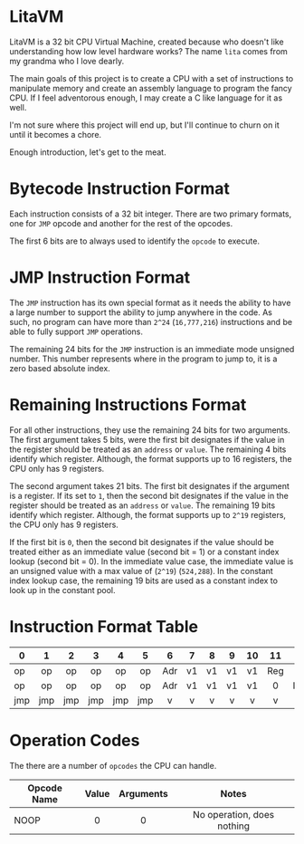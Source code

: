 LitaVM
==
LitaVM is a 32 bit CPU Virtual Machine, created because who doesn't like understanding how low level hardware works?  The name `lita` comes from my grandma who I love dearly.

The main goals of this project is to create a CPU with a set of instructions to manipulate memory and create an assembly language to program the fancy CPU.  If I feel adventorous enough, I may create a C like language for it as well.

I'm not sure where this project will end up, but I'll continue to churn on it until it becomes a chore.  

Enough introduction, let's get to the meat.

Bytecode Instruction Format 
===
Each instruction consists of a 32 bit integer.  There are two primary formats, one for `JMP` opcode and another for the rest of the opcodes.  

The first 6 bits are to always used to identify the `opcode` to execute.  

JMP Instruction Format
==
The `JMP` instruction has its own special format as it needs the ability to have a large number to support the ability to jump anywhere in the code.  As such, no
program can have more than `2^24` (`16,777,216`) instructions and be able to fully support `JMP` operations.

The remaining 24 bits for the `JMP` instruction is an immediate mode unsigned number.  This number represents where in the program to jump to, it is a zero based 
absolute index.   

Remaining Instructions Format
==
For all other instructions, they use the remaining 24 bits for two arguments.  The first argument takes 5 bits, were the first bit designates if the value in 
the register should be treated as an `address` or `value`.  The remaining 4 bits identify which register.  Although, the format supports up to 16 registers, the CPU 
only has 9 registers.
  
The second argument takes 21 bits.  The first bit designates if the argument is a register.  If its set to `1`, then the second bit designates if the value in
the register should be treated as an `address` or `value`.  The remaining 19 bits identify which register.  Although, the format supports up to `2^19` registers, the CPU
only has 9 registers.  

If the first bit is `0`,  then the second bit designates if the value should be treated either as
an immediate value (second bit = 1) or a constant index lookup (second bit = 0).  In the immediate value case, the immediate value is an unsigned value with a max value of
(`2^19`) (`524,288`).  In the constant index lookup case, the remaining 19 bits are used as a constant index to look up in the constant pool.

Instruction Format Table
==

| 0   | 1   | 2   | 3   | 4   | 5   | 6   | 7   | 8   | 9   | 10  | 11  | 12  | 13  | 14  | 15  | 16  | 17  | 18  | 19  | 20  | 21  | 22  | 23  | 24  | 25  | 26  | 27  | 28  | 29  | 30  | 32  |
| --- |:---:|:---:|:---:|:---:|:---:|:---:|:---:|:---:|:---:|:---:|:---:|:---:|:---:|:---:|:---:|:---:|:---:|:---:|:---:|:---:|:---:|:---:|:---:|:---:|:---:|:---:|:---:|:---:|:---:|:---:|:---:|
| op  | op  | op  | op  | op  | op  | Adr | v1  | v1  | v1  | v1  | Reg | Adr | v2  | v2  | v2  | v2  | v2  | v2  | v2  | v2  | v2  | v2  | v2  | v2  | v2  | v2  | v2  | v2  | v2  | v2  | v2  | 
| op  | op  | op  | op  | op  | op  | Adr | v1  | v1  | v1  | v1  | 0   | Imm | v2  | v2  | v2  | v2  | v2  | v2  | v2  | v2  | v2  | v2  | v2  | v2  | v2  | v2  | v2  | v2  | v2  | v2  | v2  |
| jmp | jmp | jmp | jmp | jmp | jmp | v   | v   | v   | v   | v   | v   | v   | v   | v   | v   | v   | v   | v   | v   | v   | v   | v   | v   | v   | v   | v   | v   | v   | v   | v   | v   |

Operation Codes
==
The there are a number of `opcodes` the CPU can handle.

| Opcode Name  | Value | Arguments | Notes                     |
|--------------|:-----:|:---------:|:-------------------------:|
| NOOP         | 0     | 0         | No operation, does nothing|

